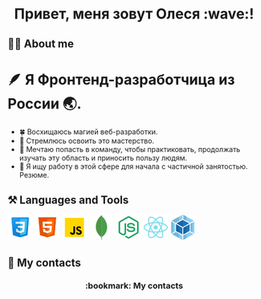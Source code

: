 <h1 align="center">Привет, меня зовут Олеся :wave:!</h1>

## :woman_technologist: About me
# :feather: Я Фронтенд-разработчица из России :earth_asia:.

 * :four_leaf_clover: Восхищаюсь магией веб-разработки.
 * :compass: Стремлюсь освоить это мастерство.
 * :butterfly: Мечтаю попасть в команду, чтобы практиковать, продолжать изучать эту область и приносить пользу людям.
 * :mag_right: Я ищу работу в этой сфере для начала с частичной занятостью. <a href="https://hh.ru/resume/4a98014fff0cde01000039ed1f414136306f4d" style="text-decoration: none;" target="_blank">Резюме.</a>


## :hammer_and_pick: Languages and Tools
<div><img src="https://github.com/Olesya090585/OlesyaVarnakova/blob/main/icons8-css-96.svg" width="50" height="50"/>
<img src="https://github.com/Olesya090585/OlesyaVarnakova/blob/main/icons8-html.svg" width="50" height="50"/>
<img src="https://github.com/Olesya090585/OlesyaVarnakova/blob/main/icons8-javascript.svg" width="50" height="50"/>
<img src="https://github.com/Olesya090585/OlesyaVarnakova/blob/main/icons8-mongodb-a-cross-platform-document-oriented-database-program-96.png" width="50" height="50"/>
<img src="https://github.com/Olesya090585/OlesyaVarnakova/blob/main/icons8-node-js.svg" width="50" height="50"/>
<img src="https://github.com/Olesya090585/OlesyaVarnakova/blob/main/icons8-react-native.svg" width="50" height="50"/>
<img src="https://github.com/Olesya090585/OlesyaVarnakova/blob/main/icons8-webpack-a-module-bundler.-its-main-purpose-is-to-bundle-javascript-files-for-usage-in-a-browser-96.png" width="50" height="50"/></div>

## :bookmark: My contacts
<h3 align="center">:bookmark: My contacts</h3>
